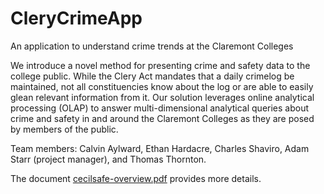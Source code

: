 # CleryCrimeApp
An application to understand crime trends at the Claremont Colleges

We introduce a novel method for presenting crime and safety data to the college public. 
While the Clery Act mandates that a daily crimelog be maintained, not all constituencies know about the log or are able to easily glean relevant information from it. 
Our solution leverages online analytical processing (OLAP) to answer multi-dimensional analytical queries about crime and safety in and around the Claremont Colleges as they are posed by members of the public. 

Team members: Calvin Aylward, Ethan Hardacre, Charles Shaviro, Adam Starr (project manager), and Thomas Thornton. 

The document [cecilsafe-overview.pdf](https://github.com/acstarr/CleryCrimeApp/blob/master/cecilsafe-overview.pdf) provides more details. 
